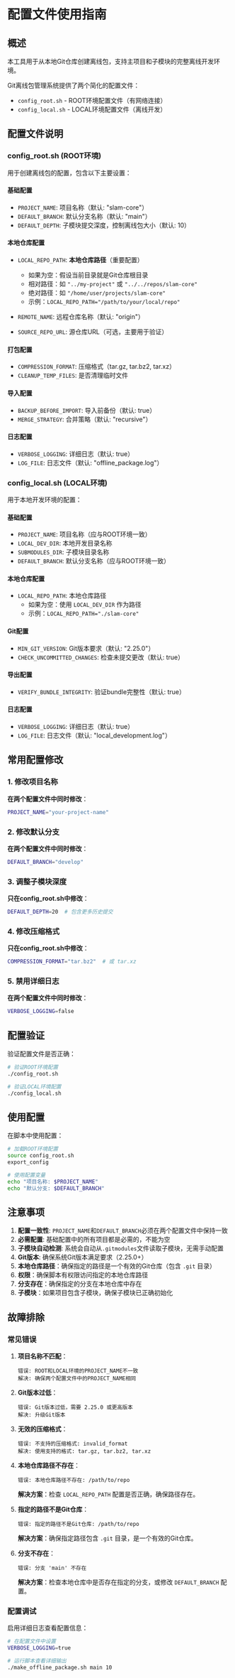 # 配置文件使用指南

## 概述

本工具用于从本地Git仓库创建离线包，支持主项目和子模块的完整离线开发环境。

Git离线包管理系统提供了两个简化的配置文件：

- `config_root.sh` - ROOT环境配置文件（有网络连接）
- `config_local.sh` - LOCAL环境配置文件（离线开发）

## 配置文件说明

### config_root.sh (ROOT环境)

用于创建离线包的配置，包含以下主要设置：

#### 基础配置
- `PROJECT_NAME`: 项目名称（默认: "slam-core"）
- `DEFAULT_BRANCH`: 默认分支名称（默认: "main"）
- `DEFAULT_DEPTH`: 子模块提交深度，控制离线包大小（默认: 10）

#### 本地仓库配置
- `LOCAL_REPO_PATH`: **本地仓库路径**（重要配置）
  - 如果为空：假设当前目录就是Git仓库根目录
  - 相对路径：如 `"../my-project"` 或 `"../../repos/slam-core"`
  - 绝对路径：如 `"/home/user/projects/slam-core"`
  - 示例：`LOCAL_REPO_PATH="/path/to/your/local/repo"`

- `REMOTE_NAME`: 远程仓库名称（默认: "origin"）
- `SOURCE_REPO_URL`: 源仓库URL（可选，主要用于验证）

#### 打包配置
- `COMPRESSION_FORMAT`: 压缩格式（tar.gz, tar.bz2, tar.xz）
- `CLEANUP_TEMP_FILES`: 是否清理临时文件

#### 导入配置
- `BACKUP_BEFORE_IMPORT`: 导入前备份（默认: true）
- `MERGE_STRATEGY`: 合并策略（默认: "recursive"）

#### 日志配置
- `VERBOSE_LOGGING`: 详细日志（默认: true）
- `LOG_FILE`: 日志文件（默认: "offline_package.log"）

### config_local.sh (LOCAL环境)

用于本地开发环境的配置：

#### 基础配置
- `PROJECT_NAME`: 项目名称（应与ROOT环境一致）
- `LOCAL_DEV_DIR`: 本地开发目录名称
- `SUBMODULES_DIR`: 子模块目录名称
- `DEFAULT_BRANCH`: 默认分支名称（应与ROOT环境一致）

#### 本地仓库配置
- `LOCAL_REPO_PATH`: 本地仓库路径
  - 如果为空：使用 `LOCAL_DEV_DIR` 作为路径
  - 示例：`LOCAL_REPO_PATH="./slam-core"`

#### Git配置
- `MIN_GIT_VERSION`: Git版本要求（默认: "2.25.0"）
- `CHECK_UNCOMMITTED_CHANGES`: 检查未提交更改（默认: true）

#### 导出配置
- `VERIFY_BUNDLE_INTEGRITY`: 验证bundle完整性（默认: true）

#### 日志配置
- `VERBOSE_LOGGING`: 详细日志（默认: true）
- `LOG_FILE`: 日志文件（默认: "local_development.log"）

## 常用配置修改

### 1. 修改项目名称

**在两个配置文件中同时修改**：
```bash
PROJECT_NAME="your-project-name"
```

### 2. 修改默认分支

**在两个配置文件中同时修改**：
```bash
DEFAULT_BRANCH="develop"
```

### 3. 调整子模块深度

**只在config_root.sh中修改**：
```bash
DEFAULT_DEPTH=20  # 包含更多历史提交
```

### 4. 修改压缩格式

**只在config_root.sh中修改**：
```bash
COMPRESSION_FORMAT="tar.bz2"  # 或 tar.xz
```

### 5. 禁用详细日志

**在两个配置文件中同时修改**：
```bash
VERBOSE_LOGGING=false
```

## 配置验证

验证配置文件是否正确：

```bash
# 验证ROOT环境配置
./config_root.sh

# 验证LOCAL环境配置
./config_local.sh
```

## 使用配置

在脚本中使用配置：

```bash
# 加载ROOT环境配置
source config_root.sh
export_config

# 使用配置变量
echo "项目名称: $PROJECT_NAME"
echo "默认分支: $DEFAULT_BRANCH"
```

## 注意事项

1. **配置一致性**: `PROJECT_NAME`和`DEFAULT_BRANCH`必须在两个配置文件中保持一致
2. **必需配置**: 基础配置中的所有项目都是必需的，不能为空
3. **子模块自动检测**: 系统会自动从`.gitmodules`文件读取子模块，无需手动配置
4. **Git版本**: 确保系统Git版本满足要求（2.25.0+）
5. **本地仓库路径**：确保指定的路径是一个有效的Git仓库（包含 `.git` 目录）
6. **权限**：确保脚本有权限访问指定的本地仓库路径
7. **分支存在**：确保指定的分支在本地仓库中存在
8. **子模块**：如果项目包含子模块，确保子模块已正确初始化

## 故障排除

### 常见错误

1. **项目名称不匹配**：
   ```
   错误: ROOT和LOCAL环境的PROJECT_NAME不一致
   解决: 确保两个配置文件中的PROJECT_NAME相同
   ```

2. **Git版本过低**：
   ```
   错误: Git版本过低，需要 2.25.0 或更高版本
   解决: 升级Git版本
   ```

3. **无效的压缩格式**：
   ```
   错误: 不支持的压缩格式: invalid_format
   解决: 使用支持的格式: tar.gz, tar.bz2, tar.xz
   ```

4. **本地仓库路径不存在**：
   ```
   错误: 本地仓库路径不存在: /path/to/repo
   ```
   **解决方案**：检查 `LOCAL_REPO_PATH` 配置是否正确，确保路径存在。

5. **指定的路径不是Git仓库**：
   ```
   错误: 指定的路径不是Git仓库: /path/to/repo
   ```
   **解决方案**：确保指定路径包含 `.git` 目录，是一个有效的Git仓库。

6. **分支不存在**：
   ```
   错误: 分支 'main' 不存在
   ```
   **解决方案**：检查本地仓库中是否存在指定的分支，或修改 `DEFAULT_BRANCH` 配置。

### 配置调试

启用详细日志查看配置信息：

```bash
# 在配置文件中设置
VERBOSE_LOGGING=true

# 运行脚本查看详细输出
./make_offline_package.sh main 10
``` 